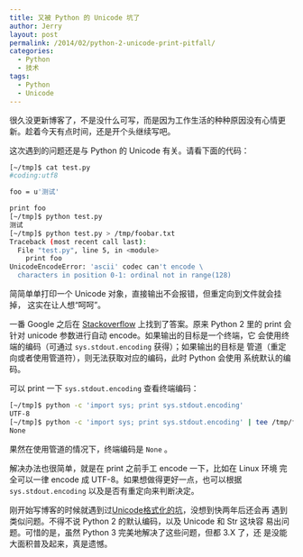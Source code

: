 ```yaml
---
title: 又被 Python 的 Unicode 坑了
author: Jerry
layout: post
permalink: /2014/02/python-2-unicode-print-pitfall/
categories:
  - Python
  - 技术
tags:
  - Python
  - Unicode
---
```


很久没更新博客了，不是没什么可写，而是因为工作生活的种种原因没有心情更
新。趁着今天有点时间，还是开个头继续写吧。

这次遇到的问题还是与 Python 的 Unicode 有关。请看下面的代码：

```bash
[~/tmp]$ cat test.py
#coding:utf8

foo = u'测试'

print foo
[~/tmp]$ python test.py
测试
[~/tmp]$ python test.py > /tmp/foobar.txt
Traceback (most recent call last):
  File "test.py", line 5, in <module>
    print foo
UnicodeEncodeError: 'ascii' codec can't encode \
  characters in position 0-1: ordinal not in range(128)
```

简简单单打印一个 Unicode 对象，直接输出不会报错，但重定向到文件就会挂掉，
这实在让人想“呵呵”。

一番 Google 之后在 [Stackoverflow][1] 上找到了答案。原来 Python 2 里的
print 会针对 unicode 参数进行自动 encode。如果输出的目标是一个终端，它
会使用终端的编码（可通过 `sys.stdout.encoding` 获得）；如果输出的目标是
管道（重定向或者使用管道符），则无法获取对应的编码，此时 Python 会使用
系统默认的编码。

可以 print 一下 `sys.stdout.encoding` 查看终端编码：

```bash
[~/tmp]$ python -c 'import sys; print sys.stdout.encoding'
UTF-8
[~/tmp]$ python -c 'import sys; print sys.stdout.encoding' | tee /tmp/foo.txt
None
```

果然在使用管道的情况下，终端编码是 `None` 。

解决办法也很简单，就是在 print 之前手工 encode 一下，比如在 Linux 环境
完全可以一律 encode 成 UTF-8。如果想做得更好一点，也可以根据
`sys.stdout.encoding` 以及是否有重定向来判断决定。

刚开始写博客的时候就遇到过[Unicode格式化的坑][2]，没想到快两年后还会再
遇到类似问题。不得不说 Python 2 的默认编码，以及 Unicode 和 Str 这块容
易出问题。可惜的是，虽然 Python 3 完美地解决了这些问题，但都 3.X 了，还
是没能大面积普及起来，真是遗憾。

 [1]: http://stackoverflow.com/questions/17419126/understanding-python-unicode-and-linux-terminal
 [2]: http://jerrypeng.me/2012/03/python-unicode-format-pitfall/
